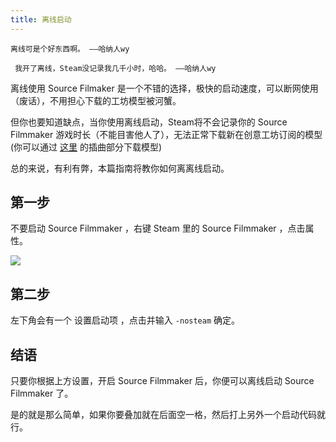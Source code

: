 ```yaml
---
title: 离线启动
---
```


``` 离线可是个好东西啊。 ——哈纳人wy ```

``` 我开了离线，Steam没记录我几千小时，哈哈。 ——哈纳人wy```

离线使用 Source Filmaker 是一个不错的选择，极快的启动速度，可以断网使用（废话），不用担心下载的工坊模型被河蟹。

但你也要知道缺点，当你使用离线启动，Steam将不会记录你的 Source Filmmaker 游戏时长（不能目害他人了），无法正常下载新在创意工坊订阅的模型(你可以通过 [这里](/guide/getting-model.html#第一步) 的插曲部分下载模型)

总的来说，有利有弊，本篇指南将教你如何离离线启动。

## 第一步

不要启动 Source Filmmaker ，右键 Steam 里的 Source Filmmaker ，点击属性。

![](https://ae01.alicdn.com/kf/HTB1dHejTZbpK1RjSZFyq6x_qFXam.jpg)

## 第二步

左下角会有一个 设置启动项 ，点击并输入 ```-nosteam``` 确定。

## 结语

只要你根据上方设置，开启 Source Filmmaker 后，你便可以离线启动 Source Filmmaker 了。

是的就是那么简单，如果你要叠加就在后面空一格，然后打上另外一个启动代码就行。
